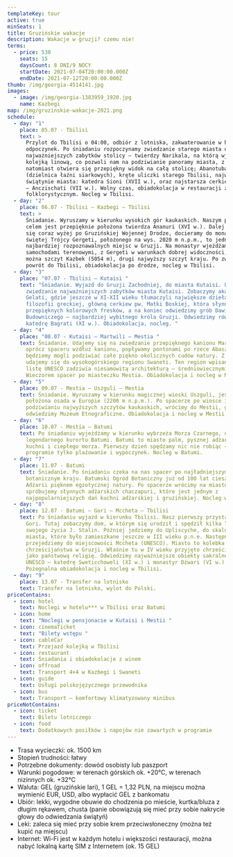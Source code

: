 ```yaml
---
templateKey: tour
active: true
minSeats: 1
title: Gruzińskie wakacje
description: Wakacje w gruzji? czemu nie!
terms:
  - price: 530
    seats: 15
    daysCount: 8 DNI/9 NOCY
    startDate: 2021-07-04T20:00:00.000Z
    endDate: 2021-07-12T20:00:00.000Z
thumb: /img/georgia-4514141.jpg
images:
  - image: /img/georgia-1383959_1920.jpg
    name: Kazbegi
map: /img/gruzinskie-wakacje-2021.png
schedule:
  - day: "1"
    place: 05.07 - Tbilisi
    text: >
      Przylot do Tbilisi o 04:00, odbiór z lotniska, zakwaterowanie w hotelu,
      odpoczynek. Po śniadaniu rozpoczynamy zwiedzanie starego miasta oraz
      najważniejszych zabytków stolicy – twierdzy Narikala, na którą wjedziemy
      kolejką linową, co pozwoli nam na podziwianie panoramy miasta, z twierdzy
      natomiast otwiera się przepiękny widok na całą stolicę; Abanotubani
      (dzielnica łaźni siarkowych), kręte uliczki starego Tbilisi, najważniejsze
      świątynie miasta: katedra Sioni (XVII w.), oraz najstarsza cerkiew Tbilisi
      – Anczischati (VII w.). Wolny czas, obiadokolacja w restauracji z pokazem
      folklorystycznym. Nocleg w Tbilisi.
  - day: "2"
    place: 06.07 - Tbilisi – Kazbegi – Tbilisi
    text: >
      Śniadanie. Wyruszamy w kierunku wysokich gór kaukaskich. Naszym pierwszym
      celem jest przepięknie położona twierdza Ananuri (XVI w.). Dalej wspinając
      się coraz wyżej po Gruzińskiej Wojennej Drodze, docieramy do monastyru
      świętej Trójcy Gergeti, położonego na wys. 2020 m n.p.m., to jedno z
      najbardziej rozpoznawalnych miejsc w Gruzji. Na monastyr wjeżdżamy
      samochodami terenowymi, z Gergeti w warunkach dobrej widoczności, zobaczyć
      można szczyt Kazbek (5054 m), drugi najwyższy szczyt kraju. Po zwiedzaniu
      powrót do Tbilisi, obiadokolacja po drodze, nocleg w Tbilisi. 
  - day: "3"
    place: "07.07 - Tbilisi – Kutaisi "
    text: "Śniadanie. Wyjazd do Gruzji Zachodniej, do miasta Kutaisi. Udajemy się na
      zwiedzanie najważniejszych zabytków miasta Kutaisi. Zobaczymy akademię
      Gelati, gdzie jeszcze w XI-XII wieku tłumaczyli największe dzieła
      filozofii greckiej, główną cerkiew pw. Matki Boskiej, która słynna jest z
      przepięknych kolorowych fresków, a na koniec odwiedzimy grób Dawida
      Budowniczego – najbardziej wybitnego króla Gruzji. Odwiedzimy również
      katedrę Bagrati (XI w.). Obiadokolacja, nocleg. "
  - day: "4"
    place: "08.07 - Kutaisi – Martwili – Mestia "
    text: Śniadanie. Udajemy się na zwiedzanie przepięknego kanionu Martwili, gdzie
      oprócz spaceru wzdłuż kanionu, popływamy pontonami po rzece Abasza i
      będziemy mogli podziwiać całe piękno okolicznych cudów natury. Z Martwili
      udajemy się do wysokogórskiego regionu Swaneti. Ten region wpisany na
      listę UNESCO zadziwia niesamowitą architekturą – średniowiecznymi wieżami.
      Wieczorem spacer po miasteczku Mestia. Obiadokolacja i nocleg w Mestii.
  - day: "5"
    place: 09.07 - Mestia – Uszguli – Mestia
    text: Śniadanie. Wyruszamy w kierunku magicznej wioski Uszguli, jest to najwyżej
      położona osada w Europie (2200 m n.p.m.). Po spacerze po wiosce i
      podziwianiu najwyższych szczytów kaukaskich, wrócimy do Mestii, gdzie
      odwiedzimy Muzeum Etnograficzne. Obiadokolacja i nocleg w Mestii.
  - day: "6"
    place: 10.07 - Mestia – Batumi
    text: Po śniadaniu wyjeżdżamy w kierunku wybrzeża Morza Czarnego, do
      legendarnego kurortu Batumi. Batumi to miasto palm, pysznej adżarskiej
      kuchni i ciepłego morza. Pierwszy dzień spędzamy nic nie robiąc – w
      programie tylko plażowanie i wypoczynek. Nocleg w Batumi.
  - day: "7"
    place: 11.07 - Batumi
    text: Śniadanie. Po śniadaniu czeka na nas spacer po najładniejszym ogrodzie
      botanicznym kraju. Batumski Ogród Botaniczny już od 100 lat cieszy gości
      Adżarii pięknem egzotycznej natury. Po spacerze wrócimy na miasto i
      spróbujemy słynnych adżarskich chaczapuri, które jest jednym z
      najpopularniejszych dań kuchni adżarskiej i gruzińskiej. Nocleg w Batumi.
  - day: "8"
    place: 12.07 - Batumi – Gori – Mccheta – Tbilisi
    text: Po śniadaniu wyjazd w kierunku Tbilisi. Nasz pierwszy przystanek to miasto
      Gori. Tutaj zobaczymy dom, w którym się urodził i spędził kilka lat
      swojego życia J. Stalin. Później jedziemy do Upliscyche, do skalnego
      miasta, które było zamieszkane jeszcze w III wieku p.n.e. Następnie
      przejedziemy do miejscowości Mccheta (UNESCO). Miasto to kolebka
      chrześcijaństwa w Gruzji. Właśnie tu w IV wieku przyjęto chrześcijaństwo
      jako państwową religię. Odwiedzimy najważniejsze obiekty sakralne z listy
      UNESCO – katedrę Sweticchoweli (XI w.) i monastyr Dżwari (VI w.).
      Pożegnalna obiadokolacja i nocleg w Tbilisi.
  - day: "9"
    place: 13.07 - Transfer na lotnisko
    text: Transfer na lotnisko, wylot do Polski.
priceContains:
  - icon: hotel
    text: Noclegi w hotelu*** w Tbilisi oraz Batumi
  - icon: home
    text: "Noclegi w pensjonacie w Kutaisi i Mestii "
  - icon: cinemaTicket
    text: "Bilety wstępu "
  - icon: cableCar
    text: Przejazd kolejką w Tbilisi
  - icon: restaurant
    text: Śniadania i obiadokolacje z winem
  - icon: offroad
    text: Transport 4×4 w Kazbegi i Swaneti
  - icon: guide
    text: Usługi polskojęzycznego przewodnika
  - icon: bus
    text: Transport – komfortowy klimatyzowany minibus
priceNotContains:
  - icon: ticket
    text: Biletu lotniczego
  - icon: food
    text: Dodatkowych posiłków i napojów nie zawartych w programie
---
```

* Trasa wycieczki: ok. 1500 km
* Stopień trudności: łatwy
* Potrzebne dokumenty: dowód osobisty lub paszport
* Warunki pogodowe: w terenach górskich ok. +20°C, w terenach nizinnych ok. +32°C
* Waluta: GEL (gruzińskie lari), 1 GEL = 1,32 PLN, na miejscu można wymienić EUR, USD, albo wypłacić GEL z bankomatu  
* Ubiór: lekki, wygodne obuwie do chodzenia po mieście, kurtka/bluza z długim rękawem, chusta (panie obowiązują się mieć przy sobie nakrycie głowy do odwiedzania świątyń)
* Leki: zaleca się mieć przy sobie krem przeciwsłoneczny (można też kupić na miejscu)
* Internet: Wi-Fi jest w każdym hotelu i większości restauracji, można nabyć lokalną kartę SIM z Internetem (ok. 15 GEL)